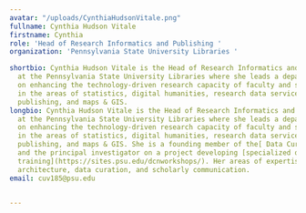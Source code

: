 ```yaml
---
avatar: "/uploads/CynthiaHudsonVitale.png"
fullname: Cynthia Hudson Vitale
firstname: Cynthia
role: 'Head of Research Informatics and Publishing '
organization: 'Pennsylvania State University Libraries '

shortbio: Cynthia Hudson Vitale is the Head of Research Informatics and Publishing
  at the Pennsylvania State University Libraries where she leads a department focused
  on enhancing the technology-driven research capacity of faculty and students, particularly
  in the areas of statistics, digital humanities, research data services, open-access
  publishing, and maps & GIS.
longbio: Cynthia Hudson Vitale is the Head of Research Informatics and Publishing
  at the Pennsylvania State University Libraries where she leads a department focused
  on enhancing the technology-driven research capacity of faculty and students, particularly
  in the areas of statistics, digital humanities, research data services, open-access
  publishing, and maps & GIS. She is a founding member of the[ Data Curation Network](http://datacurationnetwork.org/)
  and the principal investigator on a project developing [specialized data curation
  training](https://sites.psu.edu/dcnworkshops/). Her areas of expertise include information
  architecture, data curation, and scholarly communication.
email: cuv185@psu.edu


---
```

